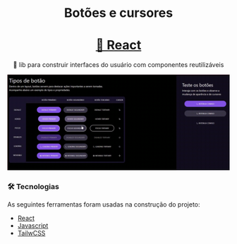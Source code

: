 <h1 align="center">Botões e cursores</h1>

<h1 align="center">
    <a href="https://pt-br.reactjs.org/">🔗 React</a>
</h1>
<p align="center">🚀 lib para construir interfaces do usuário com componentes reutilizáveis</p>

![](https://github.com/EduardoSchwanke/botoes_e_cursores/blob/main/src/assets/c0cf399545df4176a62c95bcb338a07308_14_08.gif)


### 🛠 Tecnologias

As seguintes ferramentas foram usadas na construção do projeto:

- [React](https://pt-br.reactjs.org/)
- [Javascript](https://www.javascript.com/)
- [TailwCSS](https://tailwindcss.com/)
